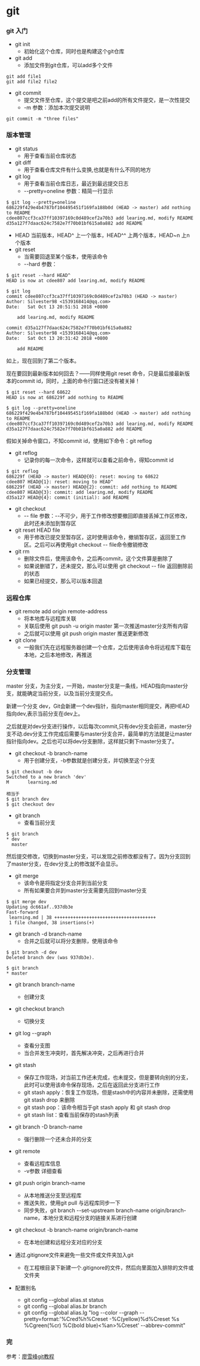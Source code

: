 # git

### git 入门
- git init 
    + 初始化这个仓库，同时也是构建这个git仓库
- git add
    + 添加文件到git仓库，可以add多个文件
```
git add file1
git add file2 file2
```
- git commit
    + 提交文件至仓库，这个提交是吧之前add的所有文件提交，是一次性提交
    + -m 参数：添加本次提交说明
```
git commit -m "three files"
```

### 版本管理
- git status
    + 用于查看当前仓库状态
- git diff
    + 用于查看仓库文件有什么变换,也就是有什么不同的地方
- git log
    + 用于查看当前仓库日志，最近到最远提交日志
    + --pretty=oneline 参数：精简一行显示
```
$ git log --pretty=oneline
686229f429e4b4787bf104495451f169fa188b0d (HEAD -> master) add nothing to README
cdee807ccf3ca37ff10397169c0d489cef2a70b3 add learing.md, modify README
d35a127f7daac624c7582e7f70b01bf615a0a882 add README
```
- HEAD 当前版本，HEAD^ 上一个版本，HEAD^^ 上两个版本，HEAD~n 上n个版本
- git reset
    + 当需要回退至某个版本，使用该命令
    + --hard 参数：
```
$ git reset --hard HEAD^
HEAD is now at cdee807 add learing.md, modify README

$ git log
commit cdee807ccf3ca37ff10397169c0d489cef2a70b3 (HEAD -> master)
Author: Silvester98 <1539168414@qq.com>
Date:   Sat Oct 13 20:51:51 2018 +0800

    add learing.md, modify README

commit d35a127f7daac624c7582e7f70b01bf615a0a882
Author: Silvester98 <1539168414@qq.com>
Date:   Sat Oct 13 20:31:42 2018 +0800

    add README
```
如上，现在回到了第二个版本。

现在要回到最新版本如何回去？——同样使用git reset 命令，只是最后接最新版本的commit id，同时，上面的命令行窗口还没有被关掉！
```
$ git reset --hard 68622
HEAD is now at 686229f add nothing to README

$ git log --pretty=oneline
686229f429e4b4787bf104495451f169fa188b0d (HEAD -> master) add nothing to README
cdee807ccf3ca37ff10397169c0d489cef2a70b3 add learing.md, modify README
d35a127f7daac624c7582e7f70b01bf615a0a882 add README
```
假如关掉命令窗口，不知commit id，使用如下命令：git reflog

- git reflog
    + 记录你的每一次命令，这样就可以查看之前命令，得知commit id
```
$ git reflog
686229f (HEAD -> master) HEAD@{0}: reset: moving to 68622
cdee807 HEAD@{1}: reset: moving to HEAD^
686229f (HEAD -> master) HEAD@{2}: commit: add nothing to README
cdee807 HEAD@{3}: commit: add learing.md, modify README
d35a127 HEAD@{4}: commit (initial): add README
```
- git checkout
    + -- file 参数：--不可少，用于工作修改想要撤回即直接丢掉工作区修改，此时还未添加到暂存区
- git reset HEAD file
    + 用于修改已提交至暂存区，这时使用该命令，撤销暂存区，返回至工作区。之后可以再使用git checkout -- file命令撤销修改
- git rm
    + 删除文件后，使用该命令，之后再commit，这个文件算是删除了
    + 如果说删错了，还未提交，那么可以使用 git checkout -- file 返回删除前的状态
    + 如果已经提交，那么可以版本回退

### 远程仓库
- git remote add origin remote-address
    + 将本地库与远程库关联
    + 关联后使用 git push -u origin master 第一次推送master分支所有内容
    + 之后就可以使用 git push origin master 推送更新修改
- git clone
    + 一般我们先在远程服务器创建一个仓库，之后使用该命令将远程库下载在本地，之后本地修改，再推送

### 分支管理
master 分支，为主分支，一开始，master分支是一条线，HEAD指向master分支，就能确定当前分支，以及当前分支提交点。

新建一个分支 dev，Git会新建一个dev指针，指向master相同提交，再把HEAD指向dev,表示当前分支在dev上。

之后就是对dev分支进行操作，以后每次commit,只有dev分支会前进，master分支不动.dev分支工作完成后需要与master分支合并，最简单的方法就是让master指针指向dev。之后也可以将dev分支删除，这样就只剩下master分支了。

- git checkout -b branch-name
    + 用于创建分支，-b参数就是创建分支，并切换至这个分支
```
$ git checkout -b dev
Switched to a new branch 'dev'
M       learning.md

相当于
$ git branch dev
$ git checkout dev
```
- git branch
    + 查看当前分支
```
$ git branch
* dev
  master
```

然后提交修改，切换到master分支，可以发现之前修改都没有了。因为分支回到了master分支，在dev分支上的修改就不会显示。

- git merge
    + 该命令是将指定分支合并到当前分支
    + 所有如果要合并到master分支需要先回到master分支
```
$ git merge dev
Updating dc661af..937db3e
Fast-forward
 learning.md | 38 ++++++++++++++++++++++++++++++++++++++
 1 file changed, 38 insertions(+)
```
- git branch -d branch-name
    + 合并之后就可以将分支删除，使用该命令
```
$ git branch -d dev
Deleted branch dev (was 937db3e).

$ git branch
* master
```
- git branch branch-name
    + 创建分支
- git checkout branch
    + 切换分支
- git log --graph
    + 查看分支图
    + 当合并发生冲突时，首先解决冲突，之后再进行合并
- git stash
    + 保存工作现场，对当前工作还未完成，也未提交，但是要转向别的分支，此时可以使用该命令保存现场，之后在返回此分支进行工作
    + git stash apply：恢复工作现场，但是stash中的内容并未删除，还需使用git stash drop 来删除
    + git stash pop：该命令相当于git stash apply 和 git stash drop
    + git stash list：查看当前保存的stash列表
- git branch -D branch-name
    + 强行删除一个还未合并的分支
- git remote
    + 查看远程库信息
    + -v参数 详细查看
- git push origin branch-name
    + 从本地推送分支至远程库
    + 推送失败，使用git pull 与远程库同步一下
    + 同步失败，git branch --set-upstream branch-name origin/branch-name，本地分支和远程分支的链接关系进行创建
- git checkout -b branch-name origin/branch-name
    + 在本地创建和远程分支对应的分支

- 通过.gitignore文件来避免一些文件或文件夹加入git
    + 在工程根目录下新建一个.gitignore的文件，然后向里面加入排除的文件或文件夹

- 配置别名
    + git config --global alias.st status
    + git config --global alias.br branch
    + git config --global alias.lg "log --color --graph --pretty=format:'%Cred%h%Creset -%C(yellow)%d%Creset %s %Cgreen(%cr) %C(bold blue)<%an>%Creset' --abbrev-commit"


### 完

参考：[廖雪峰git教程](https://www.liaoxuefeng.com/wiki/0013739516305929606dd18361248578c67b8067c8c017b000)

